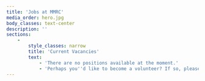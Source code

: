 ```yaml
---
title: 'Jobs at MMRC'
media_order: hero.jpg
body_classes: text-center
description: ''
sections:
    -
        style_classes: narrow
        title: 'Current Vacancies'
        text:
            - 'There are no positions available at the moment.'
            - 'Perhaps you''d like to become a volunteer? If so, please fill in the following form and email it to [admin@mmrcwa.org.au](mailto:admin@mmrcwa.org.au)'
---
```


